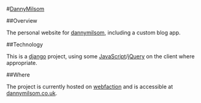 #[DannyMilsom](http://dannymilsom.co.uk)

##Overview

The personal website for [dannymilsom](mailto:danny.milsom@cgi.com), including a custom blog app.

##Technology

This is a [django](https://www.djangoproject.com/) project, using some [JavaScript](https://developer.mozilla.org/en/docs/Web/JavaScript)/[jQuery](http://jquery.com/) on the client where appropriate.

##Where

The project is currently hosted on [webfaction](https://www.webfaction.com/) and is accessible at [dannymilsom.co.uk](http://dannymilsom.co.uk/).